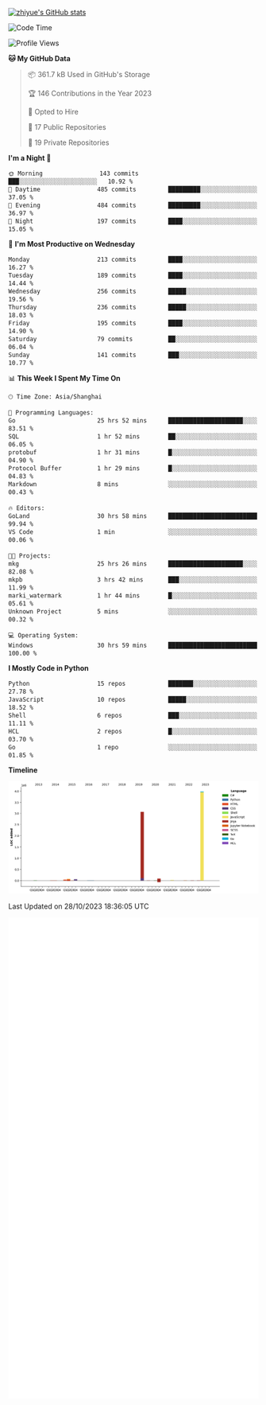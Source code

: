 
[![zhiyue's GitHub stats](https://github-readme-stats.vercel.app/api?username=zhiyue)](https://github.com/anuraghazra/github-readme-stats&&show_icons=true)

<!--START_SECTION:waka-->
![Code Time](http://img.shields.io/badge/Code%20Time-1%2C699%20hrs%204%20mins-blue)

![Profile Views](http://img.shields.io/badge/Profile%20Views-0-blue)

**🐱 My GitHub Data** 

> 📦 361.7 kB Used in GitHub's Storage 
 > 
> 🏆 146 Contributions in the Year 2023
 > 
> 💼 Opted to Hire
 > 
> 📜 17 Public Repositories 
 > 
> 🔑 19 Private Repositories 
 > 
**I'm a Night 🦉** 

```text
🌞 Morning                143 commits         ███░░░░░░░░░░░░░░░░░░░░░░   10.92 % 
🌆 Daytime                485 commits         █████████░░░░░░░░░░░░░░░░   37.05 % 
🌃 Evening                484 commits         █████████░░░░░░░░░░░░░░░░   36.97 % 
🌙 Night                  197 commits         ████░░░░░░░░░░░░░░░░░░░░░   15.05 % 
```
📅 **I'm Most Productive on Wednesday** 

```text
Monday                   213 commits         ████░░░░░░░░░░░░░░░░░░░░░   16.27 % 
Tuesday                  189 commits         ████░░░░░░░░░░░░░░░░░░░░░   14.44 % 
Wednesday                256 commits         █████░░░░░░░░░░░░░░░░░░░░   19.56 % 
Thursday                 236 commits         █████░░░░░░░░░░░░░░░░░░░░   18.03 % 
Friday                   195 commits         ████░░░░░░░░░░░░░░░░░░░░░   14.90 % 
Saturday                 79 commits          ██░░░░░░░░░░░░░░░░░░░░░░░   06.04 % 
Sunday                   141 commits         ███░░░░░░░░░░░░░░░░░░░░░░   10.77 % 
```


📊 **This Week I Spent My Time On** 

```text
🕑︎ Time Zone: Asia/Shanghai

💬 Programming Languages: 
Go                       25 hrs 52 mins      █████████████████████░░░░   83.51 % 
SQL                      1 hr 52 mins        ██░░░░░░░░░░░░░░░░░░░░░░░   06.05 % 
protobuf                 1 hr 31 mins        █░░░░░░░░░░░░░░░░░░░░░░░░   04.90 % 
Protocol Buffer          1 hr 29 mins        █░░░░░░░░░░░░░░░░░░░░░░░░   04.83 % 
Markdown                 8 mins              ░░░░░░░░░░░░░░░░░░░░░░░░░   00.43 % 

🔥 Editors: 
GoLand                   30 hrs 58 mins      █████████████████████████   99.94 % 
VS Code                  1 min               ░░░░░░░░░░░░░░░░░░░░░░░░░   00.06 % 

🐱‍💻 Projects: 
mkg                      25 hrs 26 mins      █████████████████████░░░░   82.08 % 
mkpb                     3 hrs 42 mins       ███░░░░░░░░░░░░░░░░░░░░░░   11.99 % 
marki_watermark          1 hr 44 mins        █░░░░░░░░░░░░░░░░░░░░░░░░   05.61 % 
Unknown Project          5 mins              ░░░░░░░░░░░░░░░░░░░░░░░░░   00.32 % 

💻 Operating System: 
Windows                  30 hrs 59 mins      █████████████████████████   100.00 % 
```

**I Mostly Code in Python** 

```text
Python                   15 repos            ███████░░░░░░░░░░░░░░░░░░   27.78 % 
JavaScript               10 repos            █████░░░░░░░░░░░░░░░░░░░░   18.52 % 
Shell                    6 repos             ███░░░░░░░░░░░░░░░░░░░░░░   11.11 % 
HCL                      2 repos             █░░░░░░░░░░░░░░░░░░░░░░░░   03.70 % 
Go                       1 repo              ░░░░░░░░░░░░░░░░░░░░░░░░░   01.85 % 
```



**Timeline**

![Lines of Code chart](https://raw.githubusercontent.com/zhiyue/zhiyue/main/assets/bar_graph.png)


 Last Updated on 28/10/2023 18:36:05 UTC
<!--END_SECTION:waka-->

<!-- [![Top Langs](https://github-readme-stats.vercel.app/api/top-langs/?username=zhiyue)](https://github.com/anuraghazra/github-readme-stats) -->

![](./github-metrics.svg)

